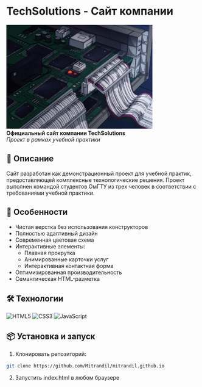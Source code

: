 # TechSolutions - Сайт компании

![Background](blink-blink.gif)  
**Официальный сайт компании TechSolutions**  
*Проект в рамках учебной практики*

## 📝 Описание
Сайт разработан как демонстрационный проект для учебной практик, предоставляющей комплексные технологические решения. Проект выполнен командой студентов ОмГТУ из трех человек в соответствии с требованиями учебной практики.

## 🚀 Особенности
- Чистая верстка без использования конструкторов
- Полностью адаптивный дизайн
- Современная цветовая схема
- Интерактивные элементы:
  - Плавная прокрутка
  - Анимированные карточки услуг
  - Интерактивная контактная форма
- Оптимизированная производительность
- Семантическая HTML-разметка

## 🛠 Технологии
![HTML5](https://img.shields.io/badge/-HTML5-E34F26?logo=html5&logoColor=white)
![CSS3](https://img.shields.io/badge/-CSS3-1572B6?logo=css3&logoColor=white)
![JavaScript](https://img.shields.io/badge/-JavaScript-F7DF1E?logo=javascript&logoColor=black)

## 📦 Установка и запуск
1. Клонировать репозиторий:
```bash
git clone https://github.com/Mitrandil/mitrandil.github.io
```
2. Запустить index.html в любом браузере